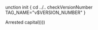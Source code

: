 unction init {
  cd ../..
  checkVersionNumber
  TAG_NAME="v$VERSION_NUMBER"
}

Arrested capital))))
